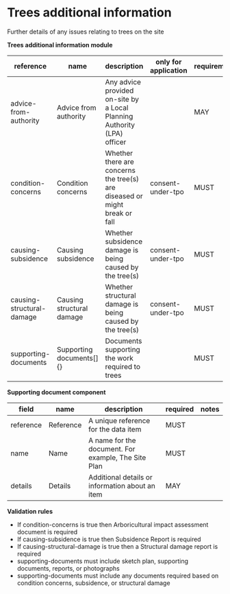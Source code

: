 # Trees additional information

Further details of any issues relating to trees on the site

**Trees additional information module**

| reference | name | description | only for application | requirement | notes |
| --- | --- | --- | --- | --- | --- |
| advice-from-authority | Advice from authority | Any advice provided on-site by a Local Planning Authority (LPA) officer |  | MAY |  |
| condition-concerns | Condition concerns | Whether there are concerns the tree(s) are diseased or might break or fall | consent-under-tpo | MUST |  |
| causing-subsidence | Causing subsidence | Whether subsidence damage is being caused by the tree(s) | consent-under-tpo | MUST |  |
| causing-structural-damage | Causing structural damage | Whether structural damage is being caused by the tree(s) | consent-under-tpo | MUST |  |
| supporting-documents | Supporting documents[]{} | Documents supporting the work required to trees |  | MUST |  |


**Supporting document component**

field | name | description | required | notes
-- | -- | -- | -- | --
reference | Reference | A unique reference for the data item | MUST | 
name | Name | A name for the document. For example, The Site Plan | MUST | 
details | Details | Additional details or information about an item | MAY | 

**Validation rules**

- If condition-concerns is true then Arboricultural impact assessment document is required
- If causing-subsidence is true then Subsidence Report is required
- If causing-structural-damage is true then a Structural damage report is required
- supporting-documents must include sketch plan, supporting documents, reports, or photographs
- supporting-documents must include any documents required based on condition concerns, subsidence, or structural damage